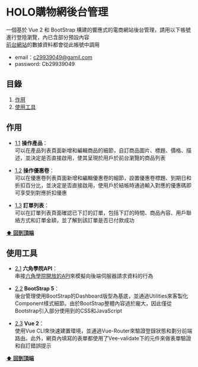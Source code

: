 # HOLO購物網後台管理
一個基於 Vue 2 和 BootStrap 構建的響應式的電商網站後台管理，請用以下帳號進行登陸瀏覽，內已含部分預設內容<br/>
[前台網站](https://github.com/chartlines/e-website-user-interface)的數據資料都會從此帳號中調用

 - email：c29939049@gamil.com
 - password: Cb29939049

<a name="table-of-contents"></a>
## 目錄
  1. [作用](#purpose)
  1. [使用工具](#resources)

<a name="purpose"></a>
## 作用

  - [1.1](#1.1) <a name='1.1'></a> **操作產品**：<br>
  可以在產品列表頁面新增和編輯商品的細節，自訂商品圖片、標題、價格、描述，並決定是否直接啟用，使其呈現於用戶於前台瀏覽的商品列表

  - [1.2](#1.2) <a name='1.2'></a> **操作優惠卷**：<br>
  可以在優惠卷列表頁面新增和編輯優惠卷的細節，設置優惠卷標題、到期日和折扣百分比，並決定是否直接啟用，使用戶於結帳時通過輸入對應的優惠碼即可享受到對應折扣優惠

  - [1.3](#1.3) <a name='1.3'></a> **訂單列表**：<br>
  可以在訂單列表頁面確認已下訂的訂單，包括下訂的時間、商品內容、用戶聯絡方式和訂單金額，並了解到該訂單是否已付款成功

  **[⬆ 回到頂端](#table-of-contents)**

<a name="resources"></a>
## 使用工具

  - [2.1](#2.1) <a name='2.1'></a> **六角學院API**：<br>
  串接[六角學院開放的API](https://github.com/hexschool/vue-course-api-wiki/wiki/%E7%99%BB%E5%85%A5%E5%8F%8A%E9%A9%97%E8%AD%89)來模擬向後端伺服器請求資料的行為

  - [2.2](#2.2) <a name='2.2'></a> **BootStrap 5**：<br>
  後台管理使用BootStrap的Dashboard版型為基底，並通過Utilities來客製化Component樣式細節。由於BootStrap整體內容過於龐大，因此僅從Bootstrap引入部分使用到的CSS和JavaScript

  - [2.3](#2.3) <a name='2.3'></a> **Vue 2**：<br>
  使用Vue CLI來快速建置環境，並通過Vue-Router來驗證登錄狀態和劃分前端路由。此外，網頁內填寫的表單都使用了Vee-validate下的元件來做表單驗證和自訂錯誤提示

  **[⬆ 回到頂端](#table-of-contents)**
